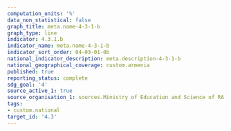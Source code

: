 ```yaml
---
computation_units: '%'
data_non_statistical: false
graph_title: meta.name-4-3-1-b
graph_type: line
indicator: 4.3.1.b
indicator_name: meta.name-4-3-1-b
indicator_sort_order: 04-03-01-0b
national_indicator_description: meta.description-4-3-1-b
national_geographical_coverage: custom.armenia
published: true
reporting_status: complete
sdg_goal: '4'
source_active_1: true
source_organisation_1: sources.Ministry of Education and Science of RA
tags:
- custom.national
target_id: '4.3'
---
```


